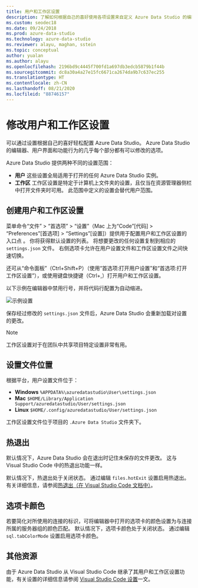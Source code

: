 ```yaml
---
title: 用户和工作区设置
description: 了解如何根据自己的喜好使用各项设置来自定义 Azure Data Studio 的编辑器、用户界面和功能行为。
ms.custom: seodec18
ms.date: 09/24/2018
ms.prod: azure-data-studio
ms.technology: azure-data-studio
ms.reviewer: alayu, maghan, sstein
ms.topic: conceptual
author: yualan
ms.author: alayu
ms.openlocfilehash: 2196bd9c4445f700fd1a697db3edcb5879b1f44b
ms.sourcegitcommit: dc8a30a4a27e15fc6671ca2674da9b7c637ec255
ms.translationtype: HT
ms.contentlocale: zh-CN
ms.lasthandoff: 08/21/2020
ms.locfileid: "88746157"
---
```

# <a name="modify-user-and-workspace-settings"></a>修改用户和工作区设置

可以通过设置根据自己的喜好轻松配置 Azure Data Studio。 Azure Data Studio 的编辑器、用户界面和功能行为的几乎每个部分都有可以修改的选项。

Azure Data Studio 提供两种不同的设置范围：

* **用户** 这些设置全局适用于打开的任何 Azure Data Studio 实例。
* **工作区** 工作区设置是特定于计算机上文件夹的设置，且仅当在资源管理器侧栏中打开文件夹时可用。 此范围中定义的设置会替代用户范围。

## <a name="creating-user-and-workspace-settings"></a>创建用户和工作区设置

菜单命令“文件” > “首选项” > “设置”（Mac 上为“Code”[代码] > “Preferences”[首选项] > “Settings”[设置]）提供用于配置用户和工作区设置的入口点     。 你将获得默认设置的列表。 将想要更改的任何设置复制到相应的 `settings.json` 文件。 右侧选项卡允许在用户设置文件和工作区设置文件之间快速切换。

还可从“命令面板”（Ctrl+Shift+P）（使用“首选项:打开用户设置”和“首选项:打开工作区设置”），或使用键盘快捷键（Ctrl+,）打开用户和工作区设置。

以下示例在编辑器中禁用行号，并将代码行配置为自动缩进。

![示例设置](media/settings/sample-settings.png)

保存经过修改的 `settings.json` 文件后，Azure Data Studio 会重新加载对设置的更改。

> [!NOTE] 
> 工作区设置对于在团队中共享项目特定设置非常有用。

## <a name="settings-file-locations"></a>设置文件位置

根据平台，用户设置文件位于：

* **Windows** `%APPDATA%\azuredatastudio\User\settings.json`
* **Mac** `$HOME/Library/Application Support/azuredatastudio/User/settings.json`
* **Linux** `$HOME/.config/azuredatastudio/User/settings.json`

工作区设置文件位于项目的 `.Azure Data Studio` 文件夹下。

## <a name="hot-exit"></a>热退出

默认情况下，Azure Data Studio 会在退出时记住未保存的文件更改。 这与 Visual Studio Code 中的热退出功能一样。

默认情况下，热退出处于关闭状态。 通过编辑 `files.hotExit` 设置启用热退出。 有关详细信息，请参阅[热退出（在 Visual Studio Code 文档中）](https://code.visualstudio.com/docs/editor/codebasics#_hot-exit)。


## <a name="tab-color"></a>选项卡颜色

若要简化对所使用的连接的标识，可将编辑器中打开的选项卡的颜色设置为与连接所属的服务器组的颜色匹配。 默认情况下，选项卡颜色处于关闭状态。 通过编辑 `sql.tabColorMode` 设置启用选项卡颜色。

## <a name="additional-resources"></a>其他资源

由于 Azure Data Studio 从 Visual Studio Code 继承了其用户和工作区设置功能，有关设置的详细信息请参阅 [Visual Studio Code 设置](https://code.visualstudio.com/docs/getstarted/settings)一文。
